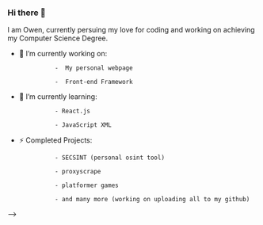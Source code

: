 ### Hi there 👋

I am Owen, currently persuing my love for coding and working on achieving my Computer Science Degree.

- 🔭 I’m currently working on:
  
                -  My personal webpage
  
                -  Front-end Framework
  
- 🌱 I’m currently learning:
  
                - React.js
  
                - JavaScript XML
  
- ⚡ Completed Projects:
  
                - SECSINT (personal osint tool)
  
                - proxyscrape
  
                - platformer games
  
                - and many more (working on uploading all to my github)
-->
